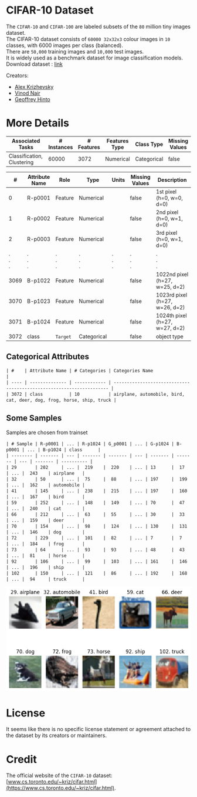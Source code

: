 # CIFAR-10 Dataset
The `CIFAR-10` and `CIFAR-100` are labeled subsets of the `80` million tiny images dataset.  
The CIFAR-10 dataset consists of `60000 32x32x3` colour images in `10` classes, with 6000 images per class (balanced).  
There are `50,000` training images and `10,000` test images.  
It is widely used as a benchmark dataset for image classification models.  
Download dataset : [link](https://drive.google.com/drive/folders/1JRVec9F1eTH-EK0lb1idAaD5caTvD-tJ)

Creators:
  - [Alex Krizhevsky](https://en.wikipedia.org/wiki/Alex_Krizhevsky)
  - [Vinod Nair](https://scholar.google.com/citations?user=RnoIxUwAAAAJ&hl=en)
  - [Geoffrey Hinto](https://en.wikipedia.org/wiki/Geoffrey_Hinton)

# More Details
| Associated Tasks           | # Instances | # Features | Features Type | Class Type  | Missing Values |
| -------------------------- | ----------- | ---------- | ------------- | ----------- | -------------- |
| Classification, Clustering | 60000       | 3072       | Numerical     | Categorical | false          |

| #           | Attribute Name | Role        | Type        | Units       | Missing Values | Description                    |
| ----------- | -------------- | ----------- | ----------- | ----------- | -------------- | ------------------------------ |
| 0           | R-p0001        | Feature     | Numerical   |             | false          | 1st pixel (h=0, w=0, d=0)      |
| 1           | R-p0002        | Feature     | Numerical   |             | false          | 2nd pixel (h=0, w=1, d=0)      |
| 2           | R-p0003        | Feature     | Numerical   |             | false          | 3rd pixel (h=0, w=1, d=0)      |
| .<br>.<br>. | .<br>.<br>.    | .<br>.<br>. | .<br>.<br>. | .<br>.<br>. | .<br>.<br>.    | .<br>.<br>.                    |
| 3069        | B-p1022        | Feature     | Numerical   |             | false          | 1022nd pixel (h=27, w=25, d=2) |
| 3070        | B-p1023        | Feature     | Numerical   |             | false          | 1023rd pixel (h=27, w=26, d=2) |
| 3071        | B-p1024        | Feature     | Numerical   |             | false          | 1024th pixel (h=27, w=27, d=2) |
| 3072        | class          | `Target`    | Categorical |             | false          | object type                    |

## Categorical Attributes
```
| #    | Attribute Name | # Categories | Categories Name                                                      |
| ---- | -------------- | ------------ | -------------------------------------------------------------------- |
| 3072 | class          | 10           | airplane, automobile, bird, cat, deer, dog, frog, horse, ship, truck |
```

## Some Samples
Samples are chosen from trainset
```
| # Sample | R-p0001 | ... | R-p1024 | G_p0001 | ... | G-p1024 | B-p0001 | ... | B-p1024 | class      |
| -------- | ------- | --- | ------- | ------- | --- | ------- | ------- | --- | ------- | ---------- |
| 29       | 202     | ... |  219    |  220    | ... | 13      |  17     | ... |  243    | airplane   |
| 32       | 50      | ... |  75     |  88     | ... | 197     |  199    | ... |  162    | automobile |
| 41       | 145     | ... |  238    |  215    | ... | 197     |  160    | ... |  167    | bird       |
| 59       | 252     | ... |  148    |  149    | ... | 70      |  47     | ... |  240    | cat        |
| 66       | 212     | ... |  63     |  55     | ... | 30      |  33     | ... |  159    | deer       |
| 70       | 154     | ... |  98     |  124    | ... | 130     |  131    | ... |  146    | dog        |
| 72       | 229     | ... |  101    |  82     | ... | 7       |  7      | ... |  184    | frog       |
| 73       | 64      | ... |  93     |  93     | ... | 48      |  43     | ... |  81     | horse      |
| 92       | 106     | ... |  99     |  103    | ... | 161     |  146    | ... |  196    | ship       |
| 102      | 150     | ... |  121    |  86     | ... | 192     |  168    | ... |  94     | truck      |
```
<!-- ![Demo](./demo.png) -->
<div align='center'><img src="./demo/demo.png" alt="Demo"></div>

# License
It seems like there is no specific license statement or agreement attached to the dataset by its creators or maintainers.

# Credit
The official website of the `CIFAR-10` dataset: [www.cs.toronto.edu/~kriz/cifar.html](https://www.cs.toronto.edu/~kriz/cifar.html).